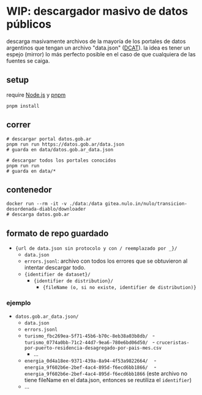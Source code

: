 # WIP: descargador masivo de datos públicos

descarga masivamente archivos de la mayoría de los portales de datos argentinos que tengan un archivo "data.json" ([DCAT](https://www.w3.org/TR/vocab-dcat-2/)). la idea es tener un espejo (mirror) lo más perfecto posible en el caso de que cualquiera de las fuentes se caiga.

## setup

require [Node.js](https://nodejs.org) y [pnpm](https://pnpm.io/)

```
pnpm install
```

## correr

```
# descargar portal datos.gob.ar
pnpm run run https://datos.gob.ar/data.json
# guarda en data/datos.gob.ar_data.json

# descargar todos los portales conocidos
pnpm run run
# guarda en data/*
```

## contenedor

```
docker run --rm -it -v ./data:/data gitea.nulo.in/nulo/transicion-desordenada-diablo/downloader
# descarga datos.gob.ar
```

## formato de repo guardado

- `{url de data.json sin protocolo y con / reemplazado por _}/`
  - `data.json`
  - `errors.jsonl`: archivo con todos los errores que se obtuvieron al intentar descargar todo.
  - `{identifier de dataset}/`
    - `{identifier de distribution}/`
      - `{fileName (o, si no existe, identifier de distribution)}`

### ejemplo

- `datos.gob.ar_data.json/`
  - `data.json`
  - `errors.jsonl`
  - `turismo_fbc269ea-5f71-45b6-b70c-8eb38a03b8db/`
    - `turismo_0774a0bb-71c2-44d7-9ea6-780e6bd06d50/`
      - `cruceristas-por-puerto-residencia-desagregado-por-pais-mes.csv`
    - ...
  - `energia_0d4a18ee-9371-439a-8a94-4f53a9822664/`
    - `energia_9f602b6e-2bef-4ac4-895d-f6ecd6bb1866/`
      - `energia_9f602b6e-2bef-4ac4-895d-f6ecd6bb1866` (este archivo no tiene fileName en el data.json, entonces se reutiliza el `identifier`)
  - ...
